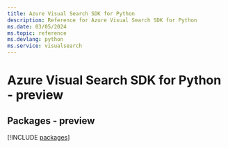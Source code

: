```yaml
---
title: Azure Visual Search SDK for Python
description: Reference for Azure Visual Search SDK for Python
ms.date: 03/05/2024
ms.topic: reference
ms.devlang: python
ms.service: visualsearch
---
```

# Azure Visual Search SDK for Python - preview
## Packages - preview
[!INCLUDE [packages](visual-search-index.md)]